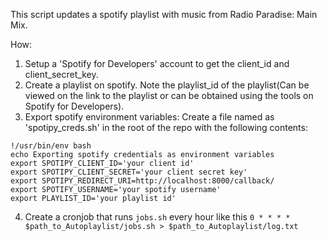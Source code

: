 This script updates a spotify playlist with music from Radio Paradise: Main Mix.

How:
1) Setup a 'Spotify for Developers' account to get the client_id and client_secret_key.
2) Create a playlist on spotify. Note the playlist_id of the playlist(Can be viewed on the link to the playlist or can be obtained using the tools on Spotify for Developers).
3) Export spotify environment variables:
Create a file named as 'spotipy_creds.sh' in the root of the repo with the following contents: 
```
!/usr/bin/env bash
echo Exporting spotify credentials as environment variables
export SPOTIPY_CLIENT_ID='your client id'
export SPOTIPY_CLIENT_SECRET='your client secret key'
export SPOTIPY_REDIRECT_URI=http://localhost:8000/callback/
export SPOTIFY_USERNAME='your spotify username'
export PLAYLIST_ID='your playlist id'
```
4) Create a cronjob that runs ```jobs.sh``` every hour like this
   ```0 * * * * $path_to_Autoplaylist/jobs.sh > $path_to_Autoplaylist/log.txt```
